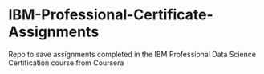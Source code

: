 # IBM-Professional-Certificate-Assignments
Repo to save assignments completed in the IBM Professional Data Science Certification course from Coursera
